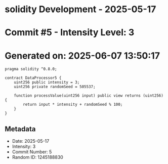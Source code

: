 ﻿# solidity Development - 2025-05-17
# Commit #5 - Intensity Level: 3
# Generated on: 2025-06-07 13:50:17
```solidity
pragma solidity ^0.8.0;

contract DataProcessor5 {
    uint256 public intensity = 3;
    uint256 private randomSeed = 505537;

    function processValue(uint256 input) public view returns (uint256) {
        return input * intensity + randomSeed % 100;
    }
}
```
## Metadata
- Date: 2025-05-17
- Intensity: 3
- Commit Number: 5
- Random ID: 1245188830
